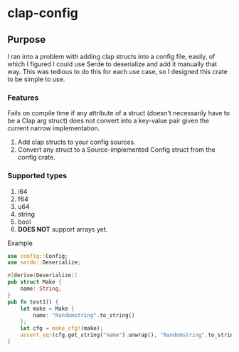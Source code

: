 # clap-config
## Purpose

I ran into a problem with adding clap structs into a config file, easily, of which I figured I could use Serde to deserialize and add it manually that way.  This was tedious to do this for each use case, so I designed this crate to be simple to use.

### Features

Fails on compile time if any attribute of a struct (doesn't necessarily have to be a Clap arg struct) does not convert into a key-value pair given the current narrow implementation.

1. Add clap structs to your config sources.
2. Convert any struct to a Source-implemented Config struct from the config crate.

### Supported types

1. i64
2. f64
3. u64
4. string
5. bool
6. **DOES NOT** support arrays yet.

Example

```rust
use config::Config;
use serde::Deserialize;

#[derive(Deserialize)]
pub struct Make {
    name: String,
}
pub fn test1() {
    let make = Make {
        name: "Randomstring".to_string()
    };
    let cfg = make_cfg!(make);
    assert_eq!(cfg.get_string("name").unwrap(), "Randomstring".to_string());
}
```
